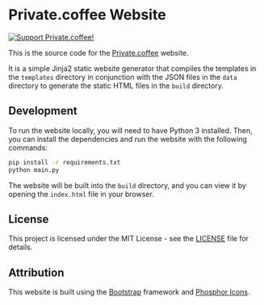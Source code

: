 # Private.coffee Website

[![Support Private.coffee!](https://shields.private.coffee/badge/private.coffee-Support%20us!-pink?logo=coffeescript)](https://private.coffee)

This is the source code for the [Private.coffee](https://private.coffee) 
website.

It is a simple Jinja2 static website generator that compiles the templates in
the `templates` directory in conjunction with the JSON files in the `data`
directory to generate the static HTML files in the `build` directory.

## Development

To run the website locally, you will need to have Python 3 installed. Then, you
can install the dependencies and run the website with the following commands:

```bash
pip install -r requirements.txt
python main.py
```

The website will be built into the `build` directory, and you can view it by
opening the `index.html` file in your browser.

## License

This project is licensed under the MIT License - see the [LICENSE](LICENSE)
file for details.

## Attribution

This website is built using the [Bootstrap](https://getbootstrap.com) framework
and [Phosphor Icons](https://phosphoricons.com).